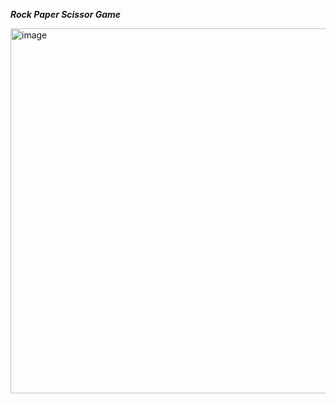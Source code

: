 ***Rock Paper Scissor Game***

<img width="584" alt="image" src="https://github.com/user-attachments/assets/9b896252-58ad-4303-a082-6b5ebb02ad3d" />
